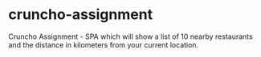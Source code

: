 # cruncho-assignment
Cruncho Assignment - SPA which will show a list of 10 nearby restaurants and the distance in kilometers from your current location.
